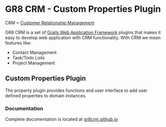 # GR8 CRM - Custom Properties Plugin

CRM = [Customer Relationship Management](http://en.wikipedia.org/wiki/Customer_relationship_management)

GR8 CRM is a set of [Grails Web Application Framework](http://www.grails.org/)
plugins that makes it easy to develop web application with CRM functionality.
With CRM we mean features like:

- Contact Management
- Task/Todo Lists
- Project Management

## Custom Properties Plugin

The property plugin provides functions and user interface to add user defined properties to domain instances.

### Documentation

Complete documentation is located at [gr8crm.github.io](http://gr8crm.github.io/plugins/crm-property/)
